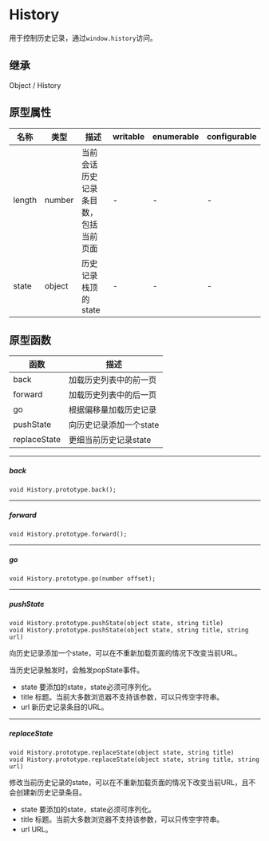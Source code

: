 # History

用于控制历史记录，通过`window.history`访问。

## 继承

Object / History

## 原型属性

| 名称 | 类型 | 描述 |  writable | enumerable | configurable |
|---|---|---|---|---|---|
| length | number | 当前会话历史记录条目数，包括当前页面 | - | - | -|
| state | object | 历史记录栈顶的state | - | - | - |

## 原型函数

| 函数 | 描述 |
|---|---|
| back | 加载历史列表中的前一页 |
| forward | 加载历史列表中的后一页 |
| go | 根据偏移量加载历史记录 |
| pushState | 向历史记录添加一个state |
| replaceState | 更细当前历史记录state |

---

##### back

```
void History.prototype.back();
```

---

##### forward

```
void History.prototype.forward();
```

---

##### go

```
void History.prototype.go(number offset);
```

---

##### pushState

```
void History.prototype.pushState(object state, string title)
void History.prototype.pushState(object state, string title, string url)
```

向历史记录添加一个state，可以在不重新加载页面的情况下改变当前URL。

当历史记录触发时，会触发popState事件。

- state 要添加的state，state必须可序列化。
- title 标题。当前大多数浏览器不支持该参数，可以只传空字符串。
- url 新历史记录条目的URL。

---

##### replaceState

```
void History.prototype.replaceState(object state, string title)
void History.prototype.replaceState(object state, string title, string url)
```

修改当前历史记录的state，可以在不重新加载页面的情况下改变当前URL，且不会创建新历史记录条目。

- state 要添加的state，state必须可序列化。
- title 标题。当前大多数浏览器不支持该参数，可以只传空字符串。
- url URL。
